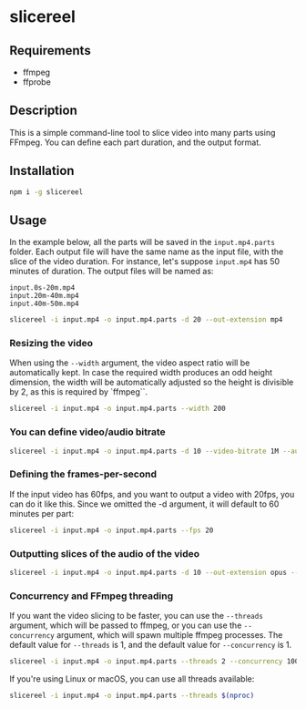 # slicereel

## Requirements

- ffmpeg
- ffprobe

## Description

This is a simple command-line tool to slice video into many parts using FFmpeg. You can define each part duration, and the output format.

## Installation

```bash
npm i -g slicereel
```

## Usage

In the example below, all the parts will be saved in the `input.mp4.parts` folder. Each output file will have the same name as the input file, with the slice of the video duration. For instance, let's suppose `input.mp4` has 50 minutes of duration. The output files will be named as:

```
input.0s-20m.mp4
input.20m-40m.mp4
input.40m-50m.mp4
```

```bash
slicereel -i input.mp4 -o input.mp4.parts -d 20 --out-extension mp4
```

### Resizing the video

When using the `--width` argument, the video aspect ratio will be automatically kept. In case the required width produces an odd height dimension, the width will be automatically adjusted so the height is divisible by 2, as this is required by `ffmpeg``.

```bash
slicereel -i input.mp4 -o input.mp4.parts --width 200
```

### You can define video/audio bitrate

```bash
slicereel -i input.mp4 -o input.mp4.parts -d 10 --video-bitrate 1M --audio-bitrate 32k
```

### Defining the frames-per-second

If the input video has 60fps, and you want to output a video with 20fps, you can do it like this. Since we omitted the -d argument, it will default to 60 minutes per part:

```bash
slicereel -i input.mp4 -o input.mp4.parts --fps 20
```

### Outputting slices of the audio of the video

```bash
slicereel -i input.mp4 -o input.mp4.parts -d 10 --out-extension opus --audio-bitrate 32k
```

### Concurrency and FFmpeg threading

If you want the video slicing to be faster, you can use the `--threads` argument, which will be passed to ffmpeg, or you can use the `--concurrency` argument, which will spawn multiple ffmpeg processes. The default value for `--threads` is 1, and the default value for `--concurrency` is 1.

```bash
slicereel -i input.mp4 -o input.mp4.parts --threads 2 --concurrency 100
```

If you're using Linux or macOS, you can use all threads available:

```bash
slicereel -i input.mp4 -o input.mp4.parts --threads $(nproc)
```
